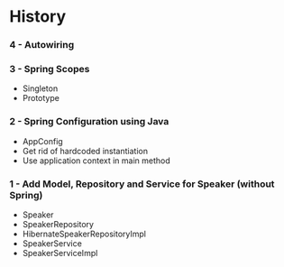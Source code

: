 # History

### 4 - Autowiring

### 3 - Spring Scopes
* Singleton
* Prototype

### 2 - Spring Configuration using Java
* AppConfig
* Get rid of hardcoded instantiation
* Use application context in main method

### 1 - Add Model, Repository and Service for Speaker (without Spring)
* Speaker
* SpeakerRepository
* HibernateSpeakerRepositoryImpl
* SpeakerService
* SpeakerServiceImpl
